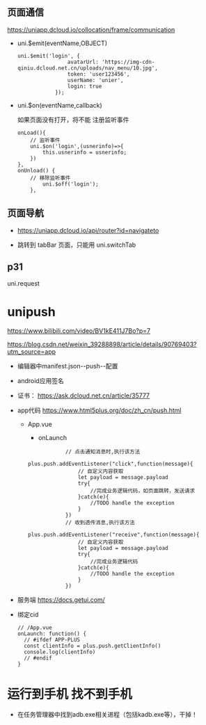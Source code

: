 ## 页面通信

https://uniapp.dcloud.io/collocation/frame/communication

* uni.$emit(eventName,OBJECT)

  ~~~
  uni.$emit('login', {  
                  avatarUrl: 'https://img-cdn-qiniu.dcloud.net.cn/uploads/nav_menu/10.jpg',  
                  token: 'user123456',  
                  userName: 'unier',  
                  login: true  
              });
  ~~~

  

* uni.$on(eventName,callback)

  如果页面没有打开，将不能 注册监听事件

  ~~~
  onLoad(){  
      // 监听事件  
      uni.$on('login',(usnerinfo)=>{  
          this.usnerinfo = usnerinfo;  
      })  
  },  
  onUnload() {  
      // 移除监听事件  
          uni.$off('login');  
      },
  ~~~

  

## 页面导航

* https://uniapp.dcloud.io/api/router?id=navigateto

* 跳转到 tabBar 页面，只能用 uni.switchTab

  

## p31 

uni.request



# unipush

https://www.bilibili.com/video/BV1kE411J7Bo?p=7

https://blog.csdn.net/weixin_39288898/article/details/90769403?utm_source=app

* 编辑器中manifest.json--push--配置

* android应用签名

* 证书： https://ask.dcloud.net.cn/article/35777

* app代码 https://www.html5plus.org/doc/zh_cn/push.html

  * App.vue

    * onLaunch

    ~~~
    			// 点击通知消息时,执行该方法
    			plus.push.addEventListener("click",function(message){
    				// 自定义内容获取
    				let payload = message.payload
    				try{
    					//完成业务逻辑代码，如页面跳转，发送请求
    				}catch(e){
    					//TODO handle the exception
    				}
    			})
    			// 收到透传消息,执行该方法
    			plus.push.addEventListener("receive",function(message){
    				// 自定义内容获取
    				let payload = message.payload
    				try{
    					//完成业务逻辑代码
    				}catch(e){
    					//TODO handle the exception
    				}
    			})
    ~~~

* 服务端 https://docs.getui.com/

* 绑定cid

  ~~~
  // /App.vue
  onLaunch: function() {
  	// #ifdef APP-PLUS
  	const clientInfo = plus.push.getClientInfo()
  	console.log(clientInfo)
  	// #endif
  }
  ~~~

  

# 运行到手机 找不到手机

* 在任务管理器中找到adb.exe相关进程（包括kadb.exe等），干掉！

